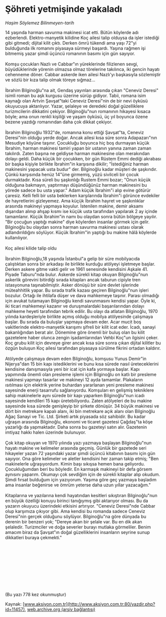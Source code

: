 # Şöhreti yetmişinde yakaladı

*Haşim Söylemez Bilinmeyen-tarih*

<div>
 <p>
  <font>
   14 yaşında harman savurma makinesi icat etti. Bütün köylerde adı ezberlendi. Elektro-manyetik kilidine Koç ailesi talip olduysa da işler istediği gibi gitmedi; dijital kilit çıktı. Derken ömrü tükendi ama yaşı 72"yi bulduğunda ilk romanını piyasaya sürmeyi başardı. Yaşına rağmen işi bitmemiş yazar şimdi üçüncü romanının basımı için gün sayıyor.
   <br/>
   <br/>
   Komşu çocukları Nazlı ve Cabbar"ın yüreklerinde filizlenen sevgi, büyüdüklerinde yörenin olmazsa olmaz törelerine takılınca, iki gencin hayatı cehenneme döner. Cabbar askerde iken ailesi Nazlı'yı başkasıyla sözlemiştir ve sözlü bir kıza talip olmak töreye sığmaz...
   <br>
    <br>
     İbrahim Bilginoğlu"na ait, Gendaş yayınları arasında çıkan "Ceneviz Deresi" isimli roman bu aşk kurgusu üzerine sürüp gidiyor. Tabii, romana isim kaynağı olan Artvin Şavşat"taki Ceneviz Deresi"nin de bir nevi öyküsü okuyucuya aktarılıyor. Yazar, şelaleye ve deredeki doğal güzelliklere turizmcilerin dikkatini çekiyor. Bilginoğlu"nun romanının hikayesi kısaca böyle; ama onun renkli kişiliği ve yaşam öyküsü, üç yıl boyunca özene bezene yazdığı romanından daha çok dikkat çekiyor.
     <br>
      <br>
       İbrahim Bilginoğlu 1932"de, romanına konu ettiği Şavşat"ta, Ceneviz Deresi"nin olduğu yerde doğar. Ancak ailesi kısa süre sonra Adapazarı"nın Mesudiye köyüne taşınır. Çocukluğu boyunca hiç boş durmayan küçük İbrahim, harman makinesi tamiri yapan bir ustanın yanına zaman zaman takılırdı. Zaten başına ne geldiyse harman makinesine olan merakından dolayı geldi. Daha küçük bir çocukken, bir gün Rüstem Emmi dediği akrabası bir başka kişiyle birlikte İbrahim"in karşısına dikilir; "İstediğiniz harman makinesini yapacak usta budur" der. Bilginoğlu kadar müşteri de şaşkındır. Çünkü karşısında henüz 14"üne girmemiş, yüzü sivilceli bir çocuk durmaktadır. Kısa süreli bu şaşkınlığı Rustem Emmi bozar; "Onun küçük olduğuna bakmayın, yaptırmayı düşündüğünüz harman makinesini bu yörede sadece bu usta yapar." Adam küçük İbrahim"i alıp evine götürür çaresiz. Kelli felli bir usta beklerken karşılarında İbrahim"i görünce evdekiler de hayretlerini gizleyemez. Ama küçük İbrahim hayret ve şaşkınlıklar arasında makineyi yapmaya koyulur. İstenilen makine, demir aksamı dışarıdan alınıp ahşap kısmı ise küçük usta tarafından yapılarak 2 ay içinde tamamlanır. Küçük İbrahim"in namı bu olaydan sonra bütün bölgeye yayılır. "Bir çocuğun yaptığı makine" diye köylerden insanlar görmek için gelir. Bilginoğlu bu olaydan sonra harman savurma makinesi ustası olarak adlandırıldığını söylüyor. Küçük İbrahim"in yaptığı bu makine hâlâ köylerde kullanılıyor.
       <br>
        <br>
         Koç ailesi kilide talip oldu
         <br/>
         <br/>
         İbrahim Bilginoğlu,18 yaşında İstanbul"a gelip bir süre mobilyacıda çalıştıktan sonra bir arkadaşı ile birlikte kurduğu atölyeyi işletmeye başlar. Derken askere gitme vakti gelir ve 1961 senesinde kendisini Aşkale 41. Piyade Taburu"nda bulur. Askerde sürekli kitap okuyan Bilginoğlu"nun askerlik görevini bitirdiği sırada kitapları ancak taburun cipiyle tren istasyonuna taşınabilmiştir. Asker dönüşü bir süre devlet işlerinde müteahhitlik yapar. Bu sırada trafik kazası geçiren Bilginoğlu"nun işleri bozulur. Ortağı ile ihtilafa düşer ve dava mahkemeye taşınır. Parası olmadığı için avukat tutamayan Bilginoğlu kendi savunmasını kendisi yapar. Öyle ki, iki ticari mahkemeyi kazanır ve duruşmalardaki başarılarından dolayı mahkeme heyeti tarafından tebrik edilir. Bu olayı da atlatan Bilginoğlu, 1970 yılında kardeşleriyle birlikte açmış olduğu mobilya atölyesinde çalışmaya başlar. Bu sırada da buluşlar yapmaya devam eder. Acar mucit boş vakitlerinde elektro-manyetik karışımı şifreli bir kilit icat eder. İcadı, sanayi bakanlığından berat alır. Dönemine göre önemli bir buluş olan bu kilit gazetelere haber olunca zengin işadamlarından Vehbi Koç"un ilgisini çeker. Koç grubu kilit için devreye girer ancak kısa süre sonra çıkan dijital kilitler bu özgün buluşun Koç ailesi tarafından piyasaya sürülme fikrini ortadan kaldırır.
         <br/>
         <br/>
         Atölyede çalışmaya devam eden Bilginoğlu, komşusu Yunus Demir"in Nijerya"dan 15 bin kapı istediklerini ve bunu kısa sürede nasıl üreteceklerini kendisine danışmasıyla yeni bir icat için kafa yormaya başlar. Kapı yapımında önemli olan presleme işlemi için Bilginoğlu on katlı bir presleme makinesi yapmayı tasarlar ve makineyi 12 ayda tamamlar. Plakaların ısıtılması için elektrik yerine buhardan yararlanan yeni presleme makinesi sayesinde enerji tasarrufu sağlanıyordu. Komşuları en gelişmiş tekniklere sahip makinelerle aynı sürede bir kapı yaparken Bilginoğlu"nun icadı sayesinde kendileri 15 kapı üretebiliyordu. Zaten atölyeleri de bu makine sayesinde kısa sürede genişleyip bir şirkete dönüşür. 34 büyük makinesi ve dört bin metrekare kapalı alanı, iki bin metrekare açık alanı olan Bilginoğlu Ağaç Sanayi ve Tic. Ltd. Şirketi artık piyasada söz sahibidir. Bu kadar uğraşın arasında Bilginoğlu, ekonomi ve ticaret gazetesi Çağdaş"ta köşe yazarlığı da yapmaktadır. Daha sonra bu gazeteyi satın alır. Gazetenin imtiyaz hakkı halen üzerinde bulunuyor.
         <br/>
         <br/>
         Çok kitap okuyan ve 1970 yılında yazı yazmaya başlayan Bilginoğlu"nun hayatı makine ve kelimeler arasında geçmiş. Günlük bir gazetede seri hikayeler yazan 72 yaşındaki yazar şimdi üçüncü kitabının basımı için gün sayıyor. Ona göre kelimeler ve aletler kendisini her zaman takip etmiş; "Ben makinelerle uğraşıyordum. Kimin başı sıkışsa hemen bana geliyordu. Çocukluğumdan beri bu böyledir. En karmaşık makineyi bir defa görsem aynısını yaparım. Okumayı çok sevdiğim için de sürekli kitaplar alıp okudum. Şimdi fırsat bulduğum için yazıyorum. Yaşıma göre geç yazmaya başladım ama insanlar beğenirse ve ömrüm yeterse daha uzun yıllar yazacağım."
         <br/>
         <br/>
         Kitaplarına ve yazılarına kendi hayatından kesitleri sıkıştıran Bilginoğlu"nun en büyük özelliği konuyu birinci tanığıymış gibi aktarıyor olması. Bu da yazarın okuyucu üzerindeki etkisini artırıyor. "Ceneviz Deresi"nde Cabbar olup karşımıza çıkıyor gibi. Ama kendisi bu romanda sadece Ceneviz Deresi"nin gerçek olduğunu söylüyor. Bilginoğlu"na göre dünyada bu derenin bir benzeri yok; "Dereye akan bir şelale var. Bu en dik akan şelaledir. Turizmciler ve doğa severler burayı mutlaka görmeliler. Benim amacım biraz da Şavşat"ın doğal güzelliklerini insanların seyrine sunup dikkatleri buraya çekmekti."
         <br/>
         <br/>
         <br/>
         <br/>
        </br>
       </br>
      </br>
     </br>
    </br>
   </br>
  </font>
 </p>
 <p>
  <font>
   (Bu yazı 778 kez okunmuştur)
  </font>
 </p>
</div>


Kaynak: [www.aksiyon.com.tr](http://www.aksiyon.com.tr:80/yazdir.php?id=11457), [web.archive.org (arşiv bağlantısı)](http://web.archive.org/web/20050221154437/http://www.aksiyon.com.tr:80/yazdir.php?id=11457)
